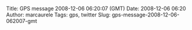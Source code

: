 Title: GPS message 2008-12-06 06:20:07 (GMT)
Date: 2008-12-06 06:20
Author: marcaurele
Tags: gps, twitter
Slug: gps-message-2008-12-06-062007-gmt

<!--break-->

<div class="gmap" id="gmap_20081205_222007">
</div>

